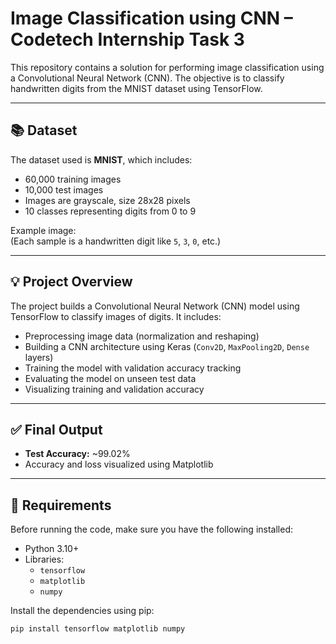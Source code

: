 # Image Classification using CNN – Codetech Internship Task 3

This repository contains a solution for performing image classification using a Convolutional Neural Network (CNN). The objective is to classify handwritten digits from the MNIST dataset using TensorFlow.

---

## 📚 Dataset

The dataset used is **MNIST**, which includes:

- 60,000 training images
- 10,000 test images
- Images are grayscale, size 28x28 pixels
- 10 classes representing digits from 0 to 9

Example image:  
(Each sample is a handwritten digit like `5`, `3`, `0`, etc.)

---

## 💡 Project Overview

The project builds a Convolutional Neural Network (CNN) model using TensorFlow to classify images of digits. It includes:

- Preprocessing image data (normalization and reshaping)
- Building a CNN architecture using Keras (`Conv2D`, `MaxPooling2D`, `Dense` layers)
- Training the model with validation accuracy tracking
- Evaluating the model on unseen test data
- Visualizing training and validation accuracy

---

## ✅ Final Output

- **Test Accuracy:** ~99.02%
- Accuracy and loss visualized using Matplotlib

---

## 🔧 Requirements

Before running the code, make sure you have the following installed:

- Python 3.10+
- Libraries:
  - `tensorflow`
  - `matplotlib`
  - `numpy`

Install the dependencies using pip:

```bash
pip install tensorflow matplotlib numpy
